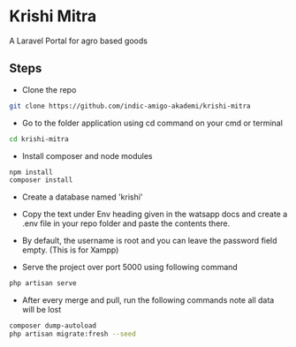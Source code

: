 # Krishi Mitra

A Laravel Portal for agro based goods

## Steps

-   Clone the repo

```bash
git clone https://github.com/indic-amigo-akademi/krishi-mitra
```

-   Go to the folder application using cd command on your cmd or terminal

```bash
cd krishi-mitra
```

-   Install composer and node modules

```bash
npm install
composer install
```

-   Create a database named 'krishi'

-   Copy the text under Env heading given in the watsapp docs and create a .env file in your repo folder and paste the contents there.

-   By default, the username is root and you can leave the password field empty. (This is for Xampp)

-   Serve the project over port 5000 using following command

```bash
php artisan serve
```

-   After every merge and pull, run the following commands note all data will be lost

```bash
composer dump-autoload
php artisan migrate:fresh --seed
```
